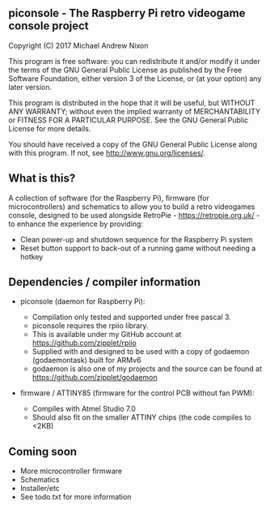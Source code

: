 ## piconsole - The Raspberry Pi retro videogame console project

  Copyright (C) 2017  Michael Andrew Nixon

  This program is free software: you can redistribute it and/or modify
  it under the terms of the GNU General Public License as published by
  the Free Software Foundation, either version 3 of the License, or
  (at your option) any later version.

  This program is distributed in the hope that it will be useful,
  but WITHOUT ANY WARRANTY; without even the implied warranty of
  MERCHANTABILITY or FITNESS FOR A PARTICULAR PURPOSE.  See the
  GNU General Public License for more details.

  You should have received a copy of the GNU General Public License
  along with this program.  If not, see <http://www.gnu.org/licenses/>.


## What is this?

A collection of software (for the Raspberry Pi), firmware (for microcontrollers)
and schematics to allow you to build a retro videogames console, designed to be
used alongside RetroPie - https://retropie.org.uk/ - to enhance the experience
by providing:

* Clean power-up and shutdown sequence for the Raspberry Pi system
* Reset button support to back-out of a running game without needing a hotkey


## Dependencies / compiler information

* piconsole (daemon for Raspberry Pi):
  * Compilation only tested and supported under free pascal 3.
  * piconsole requires the rpiio library.
  * This is available under my GitHub account at https://github.com/zipplet/rpiio
  * Supplied with and designed to be used with a copy of godaemon (godaemontask) built for ARMv6
  * godaemon is also one of my projects and the source can be found at https://github.com/zipplet/godaemon

* firmware / ATTINY85 (firmware for the control PCB without fan PWM):
  * Compiles with Atmel Studio 7.0
  * Should also fit on the smaller ATTINY chips (the code compiles to <2KB)

## Coming soon

* More microcontroller firmware
* Schematics
* Installer/etc
* See todo.txt for more information
